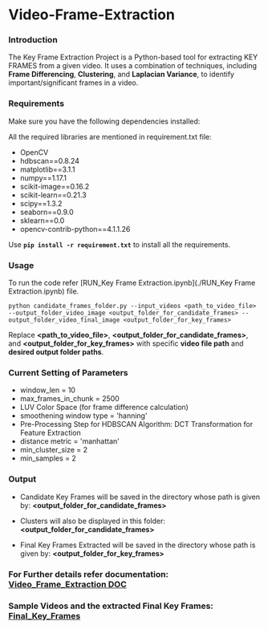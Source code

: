 # Video-Frame-Extraction

### Introduction
The Key Frame Extraction Project is a Python-based tool for extracting KEY FRAMES from a given video. It uses a combination of techniques, including **Frame Differencing**, **Clustering**, and **Laplacian Variance**, to identify important/significant frames in a video.

### Requirements
Make sure you have the following dependencies installed:

All the required libraries are mentioned in requirement.txt file:
* OpenCV
* hdbscan==0.8.24
* matplotlib==3.1.1
* numpy==1.17.1
* scikit-image==0.16.2
* scikit-learn==0.21.3
* scipy==1.3.2
* seaborn==0.9.0
* sklearn==0.0
* opencv-contrib-python==4.1.1.26

Use **`pip install -r requirement.txt`** to install all the requirements.

### Usage
To run the code refer [RUN_Key Frame Extraction.ipynb](./RUN_Key Frame Extraction.ipynb) file.

`python candidate_frames_folder.py --input_videos <path_to_video_file> --output_folder_video_image <output_folder_for_candidate_frames> --output_folder_video_final_image <output_folder_for_key_frames>`

Replace **<path_to_video_file>**, **<output_folder_for_candidate_frames>**, and **<output_folder_for_key_frames>** with specific **video file path** and **desired output folder paths**.

### Current Setting of Parameters
* window_len = 10
* max_frames_in_chunk = 2500
* LUV Color Space (for frame difference calculation)
* smoothening window type = 'hanning'
* Pre-Processing Step for HDBSCAN Algorithm: DCT Transformation for Feature Extraction
* distance metric = 'manhattan'
* min_cluster_size = 2
* min_samples = 2

### Output
* Candidate Key Frames will be saved in the directory whose path is given by: **<output_folder_for_candidate_frames>**
* Clusters will also be displayed in this folder: **<output_folder_for_candidate_frames>**

* Final Key Frames Extracted will be saved in the directory whose path is given by: **<output_folder_for_key_frames>**

### For Further details refer documentation: [Video_Frame_Extraction DOC](https://docs.google.com/document/d/1S1bIYTfvK84UzY4s0dCdA1Dii6uPkgVSGVyc6BMzwKA/edit?usp=sharing)

### Sample Videos and the extracted Final Key Frames: [Final_Key_Frames](https://drive.google.com/file/d/13SypyI84yJiNszVKXeUHQPpdkmTvu-uO/view?usp=drive_link)
